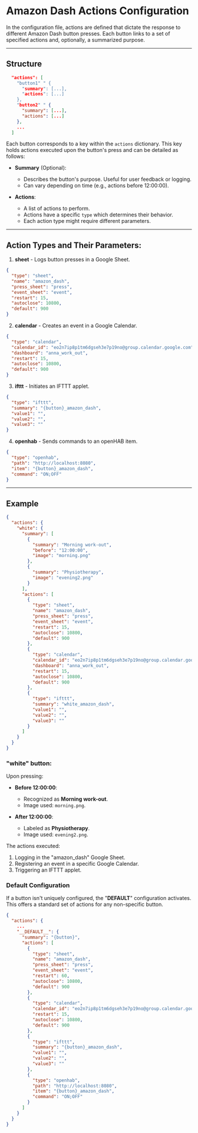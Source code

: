 # Amazon Dash Actions Configuration

In the configuration file, actions are defined that dictate the response to different Amazon Dash button presses.
Each button links to a set of specified actions and, optionally, a summarized purpose.

---

## Structure

```json
  "actions": [
    "button1" " {
      "summary": [...],
      "actions": [...]
    },
    "button2" " {
      "summary": [...],
      "actions": [...]
    },
    ...
  ]
```

Each button corresponds to a key within the `actions` dictionary.
This key holds actions executed upon the button's press and can be detailed as follows:

- **Summary** (Optional):
    - Describes the button's purpose. Useful for user feedback or logging.
    - Can vary depending on time (e.g., actions before 12:00:00).

- **Actions**:
    - A list of actions to perform.
    - Actions have a specific `type` which determines their behavior.
    - Each action type might require different parameters.

---

## Action Types and Their Parameters:

1. **sheet** - Logs button presses in a Google Sheet.
```json
{
  "type": "sheet",
  "name": "amazon_dash",
  "press_sheet": "press",
  "event_sheet": "event",
  "restart": 15,
  "autoclose": 10800,
  "default": 900
}
```

2. **calendar** - Creates an event in a Google Calendar.
```json
{
  "type": "calendar",
  "calendar_id": "eo2n7ip8p1tm6dgseh3e7p19no@group.calendar.google.com",
  "dashboard": "anna_work_out",
  "restart": 15,
  "autoclose": 10800,
  "default": 900
}
```

3. **ifttt** - Initiates an IFTTT applet.
```json
{
  "type": "ifttt",
  "summary": "{button}_amazon_dash",
  "value1": "",
  "value2": "",
  "value3": ""
}
```

4. **openhab** - Sends commands to an openHAB item.
```json
{
  "type": "openhab",
  "path": "http://localhost:8080",
  "item": "{button}_amazon_dash",
  "command": "ON;OFF"
}
```

---

## Example

```json
{
  "actions": {
    "white": {
      "summary": [
        {
          "summary": "Morning work-out",
          "before": "12:00:00",
          "image": "morning.png"
        },
        {
          "summary": "Physiotherapy",
          "image": "evening2.png"
        }
      ],
      "actions": [
        {
          "type": "sheet",
          "name": "amazon_dash",
          "press_sheet": "press",
          "event_sheet": "event",
          "restart": 15,
          "autoclose": 10800,
          "default": 900
        },
        {
          "type": "calendar",
          "calendar_id": "eo2n7ip8p1tm6dgseh3e7p19no@group.calendar.google.com",
          "dashboard": "anna_work_out",
          "restart": 15,
          "autoclose": 10800,
          "default": 900
        },
        {
          "type": "ifttt",
          "summary": "white_amazon_dash",
          "value1": "",
          "value2": "",
          "value3": ""
        }
      ]
    }
  }
}
```

### "white" button:

Upon pressing:

- **Before 12:00:00**:
    - Recognized as **Morning work-out**.
    - Image used: `morning.png`.

- **After 12:00:00**:
    - Labeled as **Physiotherapy**.
    - Image used: `evening2.png`.

The actions executed:

1. Logging in the "amazon_dash" Google Sheet.
2. Registering an event in a specific Google Calendar.
3. Triggering an IFTTT applet.

### Default Configuration

If a button isn't uniquely configured, the "__DEFAULT__" configuration activates.
This offers a standard set of actions for any non-specific button.

```json
{
  "actions": {
    ...
    "__DEFAULT__": {
      "summary": "{button}",
      "actions": [
        {
          "type": "sheet",
          "name": "amazon_dash",
          "press_sheet": "press",
          "event_sheet": "event",
          "restart": 60,
          "autoclose": 10800,
          "default": 900
        },
        {
          "type": "calendar",
          "calendar_id": "eo2n7ip8p1tm6dgseh3e7p19no@group.calendar.google.com",
          "restart": 15,
          "autoclose": 10800,
          "default": 900
        },
        {
          "type": "ifttt",
          "summary": "{button}_amazon_dash",
          "value1": "",
          "value2": "",
          "value3": ""
        },
        {
          "type": "openhab",
          "path": "http://localhost:8080",
          "item": "{button}_amazon_dash",
          "command": "ON;OFF"
        }
      ]
    }
  }
}
```
